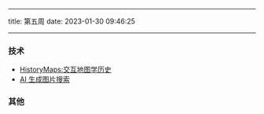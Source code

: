 <!--
 * @Author: try try418@163.com
 * @Date: 2023-01-30 09:46:25
 * @Description:
-->

---

title: 第五周
date: 2023-01-30 09:46:25

---

### 技术

- [HistoryMaps:交互地图学历史](https://history-maps.com/)
- [AI 生成图片搜索](https://lexica.art/)

### 其他
